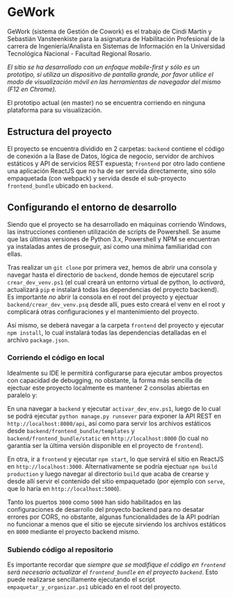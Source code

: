 # GeWork

GeWork (sistema de Gestión de Cowork) es el trabajo de Cindi Martín y Sebastián Vansteenkiste para la asignatura de Habilitación Profesional de la carrera de Ingeniería/Analista en Sistemas de Información en la Universidad Tecnológica Nacional - Facultad Regional Rosario.

_El sitio se ha desarrollado con un enfoque mobile-first y sólo es un prototipo, si utiliza un dispositivo de pantalla grande, por favor utilice el modo de visualización móvil en las herramientas de navegador del mismo (F12 en Chrome)._

El prototipo actual (en master) no se encuentra corriendo en ninguna plataforma para su visualización.

## Estructura del proyecto

El proyecto se encuentra dividido en 2 carpetas: `backend` contiene el código de conexión a la Base de Datos, lógica de negocio, servidor de archivos estáticos y API de servicios REST expuesta; `frontend` por otro lado contiene una aplicación ReactJS que no ha de ser servida directamente, sino sólo empaquetada (con webpack) y servida desde el sub-proyecto `frontend_bundle` ubicado en `backend`.

## Configurando el entorno de desarrollo

Siendo que el proyecto se ha desarrollado en máquinas corriendo Windows, las instrucciones contienen utilización de scripts de Powershell. Se asume que las últimas versiones de Python 3.x, Powershell y NPM se encuentran ya instaladas antes de proseguir, así como una mínima familiaridad con ellas.

Tras realizar un `git clone` por primera vez, hemos de abrir una consola y navegar hasta el directorio de `backend`, donde hemos de ejecutarel scrip `crear_dev_venv.ps1` (el cual creará un entorno virtual de python, lo _activará_, actualizará `pip` e instalará todas las dependencias del proyecto backend). Es importante _no_ abrir la consola en el root del proyecto y ejectuar `backend/crear_dev_venv.psq` desde allí, pues esto creará el venv en el root y complicará otras configuraciones y el mantenimiento del proyecto.

Así mismo, se deberá navegar a la carpeta `frontend` del proyecto y ejecutar `npm install`, lo cual instalará todas las dependencias detalladas en el archivo `package.json`.

### Corriendo el código en local

Idealmente su IDE le permitirá configurarse para ejecutar ambos proyectos con capacidad de debugging, no obstante, la forma más sencilla de ejectuar este proyecto localmente es mantener 2 consolas abiertas en paralelo y:

En una navegar a `backend` y ejecutar `activar_dev_env.ps1`, luego de lo cual se podrá ejecutar `python manage.py runsever` para exponer la API REST en `http://localhost:8000/api`, así como para servir los archivos estáticos desde `backend/frontend_bundle/templates` y `backend/frontend_bundle/static` en `http://localhost:8000` (lo cual no garantia ser la última versión disponible en el proyecto de `frontend`).

En otra, ir a `frontend` y ejecutar `npm start`, lo que servirá el sitio en ReactJS en `http://localhost:3000`. Alternativamente se podría ejectuar `npm build production` y luego navegar al directorio `build` que acaba de crearse y desde allí servir el contenido del sitio empaquetado (por ejemplo con `serve`, que lo haría en `http://localhost:5000`).

Tanto los puertos `3000` como `5000` han sido habilitados en las configuraciones de desarrollo del proyecto backend para no desatar errores por CORS, no obstante, algunas funcionalidades de la API podrían no funcionar a menos que el sitio se ejecute sirviendo los archivos estáticos en `8000` mediante el proyecto backend mismo.

### Subiendo código al repositorio

Es importante recordar que _siempre que se modifique el código en `frontend` será necesario actualizar el `frontend_bundle` en el proyecto `backend`_. Esto puede realizarse sencillamente ejecutando el script `empaquetar_y_organizar.ps1` ubicado en el root del proyecto.
